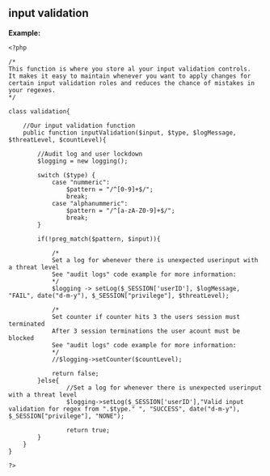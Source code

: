 
input validation
-------

**Example:**

  
   
    <?php
	
	/*
	This function is where you store al your input validation controls. 
	It makes it easy to maintain whenever you want to apply changes for 
	certain input validation roles and reduces the chance of mistakes in your regexes.	
	*/
     	
	class validation{
		 
		//Our input validation function
		public function inputValidation($input, $type, $logMessage, $threatLevel, $countLevel){
			
			//Audit log and user lockdown 
			$logging = new logging();
				
			switch ($type) {
				case "nummeric":
					$pattern = "/^[0-9]+$/";
					break;
				case "alphanummeric":
					$pattern = "/^[a-zA-Z0-9]+$/";
					break;
			}
	
			if(!preg_match($pattern, $input)){
	
				/*
				Set a log for whenever there is unexpected userinput with a threat level
				See "audit logs" code example for more information:
				*/
				$logging -> setLog($_SESSION['userID'], $logMessage, "FAIL", date("d-m-y"), $_SESSION["privilege"], $threatLevel);

				/*
				Set counter if counter hits 3 the users session must terminated
				After 3 session terminations the user acount must be blocked
				See "audit logs" code example for more information:
				*/			
				//$logging->setCounter($countLevel);
			
				return false;
			}else{
					//Set a log for whenever there is unexpected userinput with a threat level
					$logging->setLog($_SESSION['userID'],"Valid input validation for regex from ".$type." ", "SUCCESS", date("d-m-y"), $_SESSION["privilege"], "NONE");
			
					return true;
			}  
		}
	}
    	     
	?>
